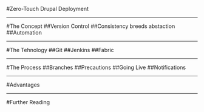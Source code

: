 #Zero-Touch Drupal Deployment

---

#The Concept
##Version Control
##Consistency breeds abstaction
##Automation

---

#The Tehnology
##Git
##Jenkins
##Fabric

---

#The Process
##Branches
##Precautions
##Going Live
##Notifications

---

#Advantages

---

#Further Reading
